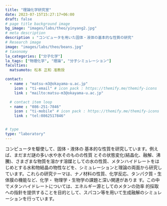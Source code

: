 ```yaml
---
title: "理論化学研究室"
date: 2023-07-15T15:27:17+06:00
draft: false
# page title background image
bg_image: "images/labs/theo/yinyang2.jpg"
# meta description
description : "コンピュータを用いた固体・液体の基本的な性質の研究"
# Research image
image: "images/labs/theo/beans.jpg"
# taxonomy
la_categories: ["分子化学"]
la_tags: ["物理化学", "理論", "分子シミュレーション"]
faculties:
  matsumoto: 松本 正和 准教授

contact:
  - name : "matsu-m3@okayama-u.ac.jp"
    icon : "ti-email" # icon pack : https://themify.me/themify-icons
    link : "mailto:matsu-m3@okayama-u.ac.jp"

  # contact item loop
  - name : "086-251-7846"
    icon : "ti-mobile" # icon pack : https://themify.me/themify-icons
    link : "tel:0862517846"


# type
type: "laboratory"
---
```

コンピュータを駆使して、固体・液体の 基本的な性質を研究しています。例えば、まだまだ謎の多い水や氷そのものの性質 とその状態変化(結晶化、融解、沸騰)、さまざまな物質を溶かす溶媒としての水の性質、メタンハイドレートをはじめとする水和物結晶の物性などを、シミュレーションと理論の両面から研究しています。これらの研究テーマは、ナノ材料の性質、化学反応、タンパク質・生体膜の機能など、化学・ 物理学・生物学の課題と深い関連がありま す。この中でメタンハイドレートについては、エネルギー源としてのメタンの効率 的採取への指針を提供することを目的として、スパコン等を用いて生成融解のシミュレーションを行っています。

